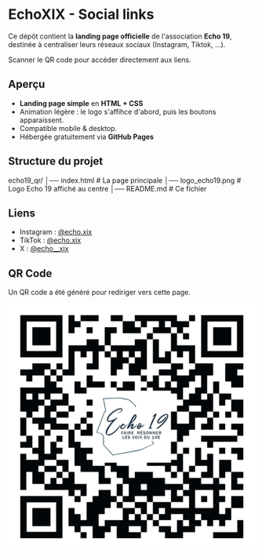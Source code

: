 # EchoXIX - Social links

Ce dépôt contient la **landing page officielle** de l'association **Echo 19**, destinée à centraliser leurs réseaux sociaux (Instagram, Tiktok, ...).

Scanner le QR code pour accéder directement aux liens.

## Aperçu

- **Landing page simple** en **HTML + CSS**
- Animation légère : le logo s'affihce d'abord, puis les boutons apparaissent.
- Compatible mobile & desktop.
- Hébergée gratuitement via **GitHub Pages**

## Structure du projet

echo19_qr/
│── index.html # La page principale
│── logo_echo19.png # Logo Echo 19 affiché au centre
│── README.md # Ce fichier

## Liens 

- Instagram : [@echo.xix](https://www.instagram.com/echo.xix/)
- TikTok : [@echo.xix](https://www.tiktok.com/@echo.xix)
- X : [@echo__xix](https://www.x.com/@echo__xix)

## QR Code

Un QR code a été généré pour rediriger vers cette page.

![QR Code](echo19_qr-code.png)
